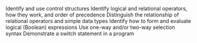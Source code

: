 Identify and use control structures
Identify logical and relational operators, how they work, and order of precedence
Distinguish the relationship of relational operators and simple data types
Identify how to form and evaluate logical (Boolean) expressions
Use one-way and/or two-way selection syntax
Demonstrate a switch statement in a program
